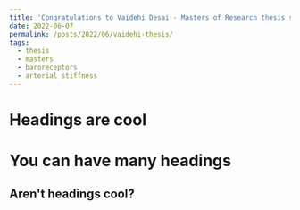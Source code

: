 ```yaml
---
title: 'Congratulations to Vaidehi Desai - Masters of Research thesis submitted on the links between blood pressure regulation through the baroreceptors and arterial stiffness'
date: 2022-06-07
permalink: /posts/2022/06/vaidehi-thesis/
tags:
  - thesis
  - masters
  - baroreceptors
  - arterial stiffness
---
```




Headings are cool
======

You can have many headings
======

Aren't headings cool?
------